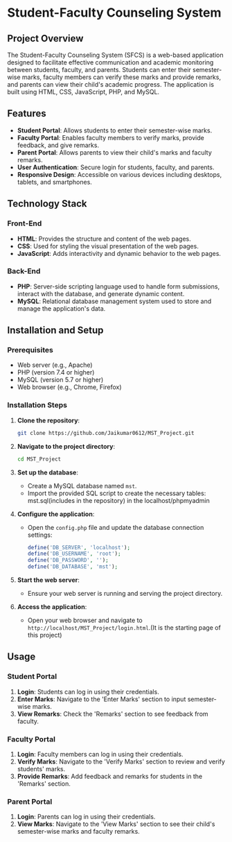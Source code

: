 # Student-Faculty Counseling System

## Project Overview

The Student-Faculty Counseling System (SFCS) is a web-based application designed to facilitate effective communication and academic monitoring between students, faculty, and parents. Students can enter their semester-wise marks, faculty members can verify these marks and provide remarks, and parents can view their child's academic progress. The application is built using HTML, CSS, JavaScript, PHP, and MySQL.

## Features

- **Student Portal**: Allows students to enter their semester-wise marks.
- **Faculty Portal**: Enables faculty members to verify marks, provide feedback, and give remarks.
- **Parent Portal**: Allows parents to view their child's marks and faculty remarks.
- **User Authentication**: Secure login for students, faculty, and parents.
- **Responsive Design**: Accessible on various devices including desktops, tablets, and smartphones.

## Technology Stack

### Front-End
- **HTML**: Provides the structure and content of the web pages.
- **CSS**: Used for styling the visual presentation of the web pages.
- **JavaScript**: Adds interactivity and dynamic behavior to the web pages.

### Back-End
- **PHP**: Server-side scripting language used to handle form submissions, interact with the database, and generate dynamic content.
- **MySQL**: Relational database management system used to store and manage the application's data.

## Installation and Setup

### Prerequisites

- Web server (e.g., Apache)
- PHP (version 7.4 or higher)
- MySQL (version 5.7 or higher)
- Web browser (e.g., Chrome, Firefox)

### Installation Steps

1. **Clone the repository**:
    ```bash
    git clone https://github.com/Jaikumar0612/MST_Project.git
    ```

2. **Navigate to the project directory**:
    ```bash
    cd MST_Project
    ```

3. **Set up the database**:
    - Create a MySQL database named `mst`.
    - Import the provided SQL script to create the necessary tables:
      mst.sql(includes in the repository) in the localhost/phpmyadmin

4. **Configure the application**:
    - Open the `config.php` file and update the database connection settings:
      ```php
      define('DB_SERVER', 'localhost');
      define('DB_USERNAME', 'root');
      define('DB_PASSWORD', '');
      define('DB_DATABASE', 'mst');
      ```

5. **Start the web server**:
    - Ensure your web server is running and serving the project directory.

6. **Access the application**:
    - Open your web browser and navigate to `http://localhost/MST_Project/login.html`.(It is the starting page of this project)

## Usage

### Student Portal

1. **Login**: Students can log in using their credentials.
2. **Enter Marks**: Navigate to the 'Enter Marks' section to input semester-wise marks.
3. **View Remarks**: Check the 'Remarks' section to see feedback from faculty.

### Faculty Portal

1. **Login**: Faculty members can log in using their credentials.
2. **Verify Marks**: Navigate to the 'Verify Marks' section to review and verify students' marks.
3. **Provide Remarks**: Add feedback and remarks for students in the 'Remarks' section.

### Parent Portal

1. **Login**: Parents can log in using their credentials.
2. **View Marks**: Navigate to the 'View Marks' section to see their child's semester-wise marks and faculty remarks.


